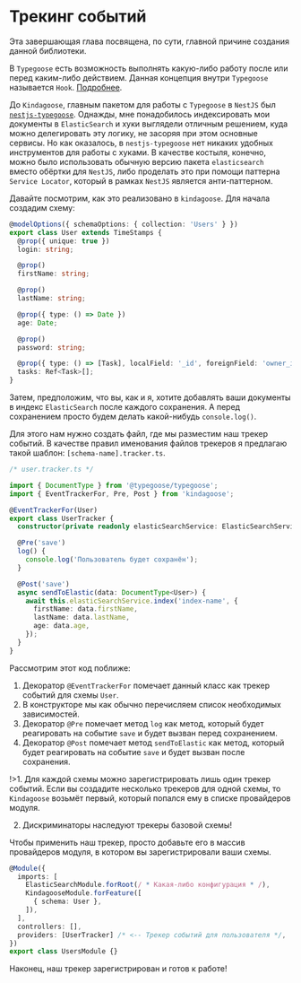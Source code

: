 # Трекинг событий

Эта завершающая глава посвящена, по сути, главной причине создания данной библиотеки.

В `Typegoose` есть возможность выполнять какую-либо работу после или перед каким-либо действием. Данная концепция
внутри `Typegoose` называется `Hook`. [Подробнее](https://typegoose.github.io/typegoose/docs/api/decorators/hooks/).

До `Kindagoose`, главным пакетом для работы с `Typegoose` в `NestJS`
был [`nestjs-typegoose`](https://github.com/kpfromer/nestjs-typegoose). Однажды, мне понадобилось индексировать мои
документы в `ElasticSearch` и хуки выглядели отличным решением, куда можно делегировать эту логику, не засоряя при этом
основные сервисы. Но как оказалось, в `nestjs-typegoose` нет никаких удобных инструментов для работы с хуками. В
качестве костыля, конечно, можно было использовать обычную версию пакета `elasticsearch` вместо обёртки для `NestJS`,
либо проделать это при помощи паттерна `Service Locator`, который в рамках `NestJS` является анти-паттерном.

Давайте посмотрим, как это реализовано в `kindagoose`. Для начала создадим схему:

```typescript
@modelOptions({ schemaOptions: { collection: 'Users' } })
export class User extends TimeStamps {
  @prop({ unique: true })
  login: string;

  @prop()
  firstName: string;

  @prop()
  lastName: string;

  @prop({ type: () => Date })
  age: Date;

  @prop()
  password: string;

  @prop({ type: () => [Task], localField: '_id', foreignField: 'owner_id' })
  tasks: Ref<Task>[];
}
```

Затем, предположим, что вы, как и я, хотите добавлять ваши документы в индекс `ElasticSearch` после каждого сохранения.
А перед сохранением просто будем делать какой-нибудь `console.log()`.

Для этого нам нужно создать файл, где мы разместим наш трекер событий. В качестве правил именования файлов трекеров я
предлагаю такой шаблон: `[schema-name].tracker.ts`.

```typescript
/* user.tracker.ts */

import { DocumentType } from '@typegoose/typegoose';
import { EventTrackerFor, Pre, Post } from 'kindagoose';

@EventTrackerFor(User)
export class UserTracker {
  constructor(private readonly elasticSearchService: ElasticSearchService) {}

  @Pre('save')
  log() {
    console.log('Пользователь будет сохранён');
  }

  @Post('save')
  async sendToElastic(data: DocumentType<User>) {
    await this.elasticSearchService.index('index-name', {
      firstName: data.firstName,
      lastName: data.lastName,
      age: data.age,
    });
  }
}
```

Рассмотрим этот код поближе:

1. Декоратор `@EventTrackerFor` помечает данный класс как трекер событий для схемы `User`.
2. В конструкторе мы как обычно перечисляем список необходимых зависимостей.
3. Декоратор `@Pre` помечает метод `log` как метод, который будет реагировать на событие `save` и будет вызван перед
   сохранением.
4. Декоратор `@Post` помечает метод `sendToElastic` как метод, который будет реагировать на событие `save` и будет
   вызван после сохранения.

!>1. Для каждой схемы можно зарегистрировать лишь один трекер событий. Если вы создадите несколько трекеров для одной
схемы, то `Kindagoose` возьмёт первый, который попался ему в списке провайдеров модуля.<br>

2. Дискриминаторы наследуют трекеры базовой схемы!

Чтобы применить наш трекер, просто добавьте его в массив провайдеров модуля, в котором вы зарегистрировали ваши схемы.

```typescript
@Module({
  imports: [
    ElasticSearchModule.forRoot(/ * Какая-либо конфигурация * /),
    KindagooseModule.forFeature([
      { schema: User },
    ]),
  ],
  controllers: [],
  providers: [UserTracker] /* <-- Трекер событий для пользователя */,
})
export class UsersModule {}
```

Наконец, наш трекер зарегистрирован и готов к работе!
